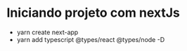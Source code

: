 # Iniciando projeto com nextJs
- yarn create next-app 
- yarn add typescript @types/react @types/node -D